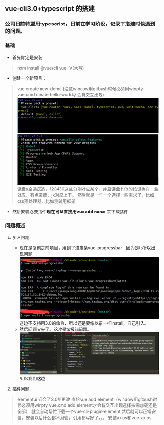 ## vue-cli3.0+typescript 的搭建

### 公司目前转型用typescript，目前在学习阶段，记录下搭建时候遇到的问题。

### 基础
* 首先肯定是安装
> npm install @vue/cli
> vue -V(大写)
* 创建一个新项目：
> vue create new-demo (注意window用gitbush时候必须用winpty vue.cmd create hello-world才会有交互出现)
![](../img/vue-cli3.0+ts1.png)
![](../img/vue-cli3.0+ts2.png)
> 键盘a全选反选，123456这些分别对应某个，并且键盘其他的按键也有一些对应，有点蒙蔽，jk对应上下。
> 然后就是一个一个选择一些需求了，比如css预处理器，比如测试用框架
* 然后安装必要插件**现在可以直接用vue add name** 来下载插件


### 问题概述
1. 引入问题
    * 现在是复刻之前项目，用到了进度条vue-progressbar，因为是ts所以出现问题
    ![](../img/vue-cli3.0+ts3.png)
    这边不支持用3.0的命令，所以还是要像以前一样install，自己引入。
    * 然后问题又来了。这次是ts报错问题。
    ![](../img/vue-cli3.0+ts4.png)
    所以我们这边

2. 插件问题.
> elementui 迎合了3.0的更改 
> 直接vue add element（window用gitbush时候必须用winpty vue.cmd add element才会有交互出现选择按需加载还是全部） 就会自动帮忙下载一个vue-cli-plugin-element,然后就可以正常安装，安装以后什么都不用管，引用都写好了。。。
> 安装axios和vue-axios